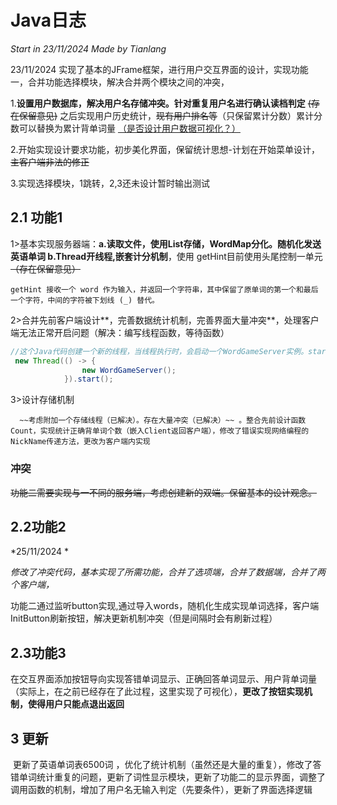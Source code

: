 # Java日志

*Start in 23/11/2024 Made by Tianlang*

23/11/2024 实现了基本的JFrame框架，进行用户交互界面的设计，实现功能一，合并功能选择模块，解决合并两个模块之间的冲突，

1.**设置用户数据库，解决用户名存储冲突。针对重复用户名进行确认读档判定**  ~~(存在保留意见)~~   之后实现用户历史统计，~~现有用户排名等~~（只保留累计分数）累计分数可以替换为累计背单词量 <u>（是否设计用户数据可视化？）</u>

2.开始实现设计要求功能，初步美化界面，保留统计思想-计划在开始菜单设计， ~~主客户端非法的修正~~

3.实现选择模块，1跳转，2,3还未设计暂时输出测试


## 2.1 功能1

1>基本实现服务器端：**a.读取文件，使用List存储，WordMap分化。随机化发送英语单词  b.Thread开线程,嵌套计分机制**，使用 getHint目前使用头尾控制一单元  ~~（存在保留意见）~~

```
getHint 接收一个 word 作为输入，并返回一个字符串，其中保留了原单词的第一个和最后一个字符，中间的字符被下划线 (_) 替代。
```

2>合并先前客户端设计**，完善数据统计机制，完善界面大量冲突**，处理客户端无法正常开启问题（解决：编写线程函数，等待函数）

```java
//这个Java代码创建一个新的线程，当线程执行时，会启动一个WordGameServer实例。start()方法开始线程的执行，使得服务器可以与主程序并发运行。
 new Thread(() -> {
                new WordGameServer();
            }).start();
```

3>设计存储机制

      ~~考虑附加一个存储线程（已解决）。存在大量冲突（已解决）~~ 。整合先前设计函数Count，实现统计正确背单词个数（嵌入Client返回客户端），修改了错误实现网络编程的NickName传递方法，更改为客户端内实现



### 冲突

~~功能二需要实现与一不同的服务端，考虑创建新的双端。保留基本的设计观念。~~



## 2.2功能2

*25/11/2024  *

*修改了冲突代码，基本实现了所需功能，合并了选项端，合并了数据端，合并了两个客户端，*

​		功能二通过监听button实现,通过导入words，随机化生成实现单词选择，客户端InitButton刷新按钮，解决更新机制冲突（但是间隔时会有刷新过程）



## 2.3功能3

​			在交互界面添加按钮导向实现答错单词显示、正确回答单词显示、用户背单词量（实际上，在之前已经存在了此过程，这里实现了可视化），**更改了按钮实现机制，使得用户只能点退出返回**



## 3 更新

​		更新了英语单词表6500词 ，优化了统计机制（虽然还是大量的重复），修改了答错单词统计重复的问题，更新了词性显示模块，更新了功能二的显示界面，调整了调用函数的机制，增加了用户名无输入判定（先要条件），更新了界面选择逻辑

